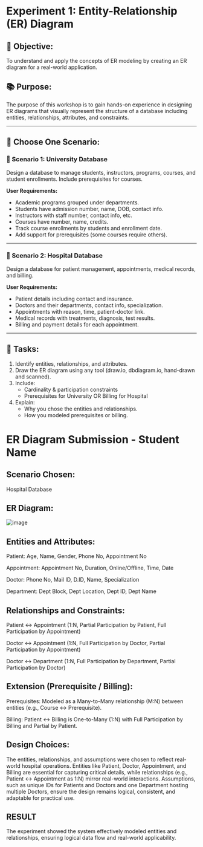 # Experiment 1: Entity-Relationship (ER) Diagram

## 🎯 Objective:
To understand and apply the concepts of ER modeling by creating an ER diagram for a real-world application.

## 📚 Purpose:
The purpose of this workshop is to gain hands-on experience in designing ER diagrams that visually represent the structure of a database including entities, relationships, attributes, and constraints.

---

## 🧪 Choose One Scenario:

### 🔹 Scenario 1: University Database
Design a database to manage students, instructors, programs, courses, and student enrollments. Include prerequisites for courses.

**User Requirements:**
- Academic programs grouped under departments.
- Students have admission number, name, DOB, contact info.
- Instructors with staff number, contact info, etc.
- Courses have number, name, credits.
- Track course enrollments by students and enrollment date.
- Add support for prerequisites (some courses require others).

---

### 🔹 Scenario 2: Hospital Database
Design a database for patient management, appointments, medical records, and billing.

**User Requirements:**
- Patient details including contact and insurance.
- Doctors and their departments, contact info, specialization.
- Appointments with reason, time, patient-doctor link.
- Medical records with treatments, diagnosis, test results.
- Billing and payment details for each appointment.

---

## 📝 Tasks:
1. Identify entities, relationships, and attributes.
2. Draw the ER diagram using any tool (draw.io, dbdiagram.io, hand-drawn and scanned).
3. Include:
   - Cardinality & participation constraints
   - Prerequisites for University OR Billing for Hospital
4. Explain:
   - Why you chose the entities and relationships.
   - How you modeled prerequisites or billing.

# ER Diagram Submission - Student Name

## Scenario Chosen:
 Hospital Database

## ER Diagram:
![image](https://github.com/user-attachments/assets/06dc6feb-0760-41ae-88e2-1759d89cf166)


## Entities and Attributes:
 Patient: Age, Name, Gender, Phone No, Appointment No

Appointment: Appointment No, Duration, Online/Offline, Time, Date

 Doctor: Phone No, Mail ID, D.ID, Name, Specialization

Department: Dept Block, Dept Location, Dept ID, Dept Name

## Relationships and Constraints:
Patient ↔ Appointment (1:N, Partial Participation by Patient, Full Participation by Appointment)

Doctor ↔ Appointment (1:N, Full Participation by Doctor, Partial Participation by Appointment)

Doctor ↔ Department (1:N, Full Participation by Department, Partial Participation by Doctor)

## Extension (Prerequisite / Billing):
Prerequisites: Modeled as a Many-to-Many relationship (M:N) between entities (e.g., Course ↔ Prerequisite).

Billing: Patient ↔ Billing is One-to-Many (1:N) with Full Participation by Billing and Partial by Patient.

## Design Choices:
The entities, relationships, and assumptions were chosen to reflect real-world hospital operations. Entities like Patient, Doctor, Appointment, and Billing are essential for capturing critical details, while relationships (e.g., Patient ↔ Appointment as 1:N) mirror real-world interactions. Assumptions, such as unique IDs for Patients and Doctors and one Department hosting multiple Doctors, ensure the design remains logical, consistent, and adaptable for practical use.

## RESULT
The experiment showed the system effectively modeled entities and relationships, ensuring logical data flow and real-world applicability.


